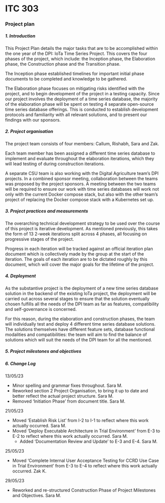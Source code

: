 #
# ITC 303

### Project plan

##### 1. Introduction

This Project Plan details the major tasks that are to be accomplished within the one year of the DPI: IoTa Time Series Project. This covers the four phases of the project, which include: the Inception phase, the Elaboration phase, the Construction phase and the Transition phase.

The Inception phase established timelines for important initial phase documents to be completed and knowledge to be gathered.

The Elaboration phase focuses on mitigating risks identified with the project, and to begin development of the project in a testing capacity. Since our project involves the deployment of a time series database, the majority of the elaboration phase will be spent on testing 4 separate open-source time series database offerings. This is conducted to establish development protocols and familiarity with all relevant solutions, and to present our findings with our sponsors.

##### 2. Project organisation

The project team consists of four members: Callum, Rishabh, Sara and Zak. 

Each team member has been assigned a different time series database to implement and evaluate throughout the elaboration iterations, which they will lead testing of during construction iterations. 

A separate CSU team is also working with the Digital Agriculture team’s DPI projects. In a combined sponsor meeting, collaboration between the teams was proposed by the project sponsors. A meeting between the two teams will be required to ensure our work with time series databases will work not only with the current Docker compose stack, but also with the other team’s project of replacing the Docker compose stack with a Kubernetes set up.

##### 3. Project practices and measurements 

The overarching technical development strategy to be used over the course of this project is iterative development. As mentioned previously, this takes the form of 13 2-week iterations split across 4 phases, all focusing on progressive stages of the project. 

Progress in each iteration will be tracked against an official iteration plan document which is collectively made by the group at the start of the iteration. The goals of each iteration are to be dictated roughly by this document, which will cover the major goals for the lifetime of the project.

##### 4. Deployment

As the substantive project is the deployment of a new time series database solution in the backend of the existing IoTa project, the deployment will be carried out across several stages to ensure that the solution eventually chosen fulfills all the needs of the DPI team as far as features, compatibility and self-governance is concerned.

For this reason, during the elaboration and construction phases, the team will individually test and deploy 4 different time series database solutions. The solutions themselves have different feature sets, database functional modalities and compatibilities: the team will aim to find the balance of solutions which will suit the needs of the DPI team for all the mentioned.

##### 5. Project milestones and objectives

##### 6. Change Log
13/05/23
  - Minor spelling and grammar fixes throughout. Sara M.
  - Reworked section 2 Project Organisation, to bring it up to date and better reflect the actual project structure. Sara M.
  - Removed ‘Initiation Phase’ from document title. Sara M.

21/05/23
  - Moved ‘Establish Risk List’ from I-2 to I-1 to reflect where this work actually occurred. Sara M.
  - Moved ‘Deploy Executable Architecture in Trial Environment’ from E-3 to E-2 to reflect where this work actually occurred. Sara M.
	- Added ‘Documentation Review and Update’ to E-3 and E-4. Sara M.

25/05/23
  - Moved ‘Complete Internal User Acceptance Testing for CCRD Use Case in Trial Environment’ from E-3 to E-4 to reflect where this work actually occurred. Zak K.

29/05/23
  - Reworked and re-structured Construction Phase of Project Milestones and Objectives. Sara M.

